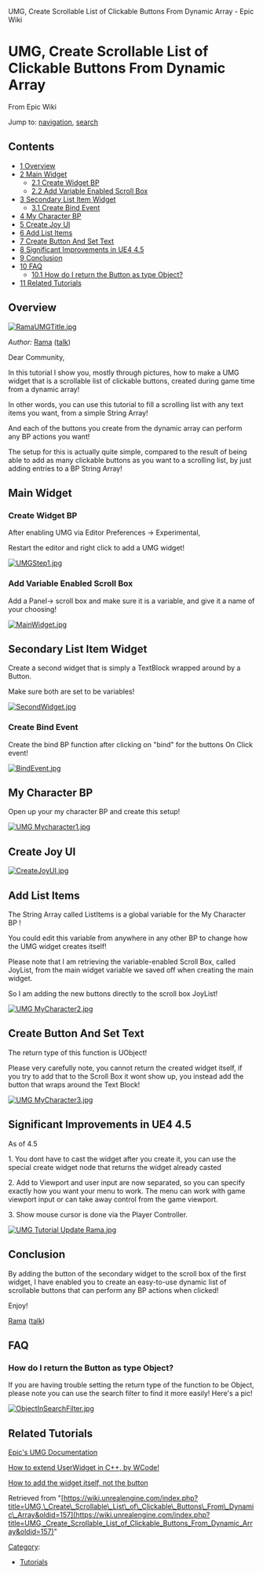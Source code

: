  UMG, Create Scrollable List of Clickable Buttons From Dynamic Array - Epic Wiki             

 

UMG, Create Scrollable List of Clickable Buttons From Dynamic Array
===================================================================

From Epic Wiki

Jump to: [navigation](#mw-head), [search](#p-search)

Contents
--------

*   [1 Overview](#Overview)
*   [2 Main Widget](#Main_Widget)
    *   [2.1 Create Widget BP](#Create_Widget_BP)
    *   [2.2 Add Variable Enabled Scroll Box](#Add_Variable_Enabled_Scroll_Box)
*   [3 Secondary List Item Widget](#Secondary_List_Item_Widget)
    *   [3.1 Create Bind Event](#Create_Bind_Event)
*   [4 My Character BP](#My_Character_BP)
*   [5 Create Joy UI](#Create_Joy_UI)
*   [6 Add List Items](#Add_List_Items)
*   [7 Create Button And Set Text](#Create_Button_And_Set_Text)
*   [8 Significant Improvements in UE4 4.5](#Significant_Improvements_in_UE4_4.5)
*   [9 Conclusion](#Conclusion)
*   [10 FAQ](#FAQ)
    *   [10.1 How do I return the Button as type Object?](#How_do_I_return_the_Button_as_type_Object.3F)
*   [11 Related Tutorials](#Related_Tutorials)

Overview
--------

[![RamaUMGTitle.jpg](https://d3ar1piqh1oeli.cloudfront.net/6/63/RamaUMGTitle.jpg/700px-RamaUMGTitle.jpg)](/index.php?title=File:RamaUMGTitle.jpg)

_Author:_ [Rama](/index.php?title=User:Rama "User:Rama") ([talk](/index.php?title=User_talk:Rama "User talk:Rama"))

Dear Community,

In this tutorial I show you, mostly through pictures, how to make a UMG widget that is a scrollable list of clickable buttons, created during game time from a dynamic array!

In other words, you can use this tutorial to fill a scrolling list with any text items you want, from a simple String Array!

And each of the buttons you create from the dynamic array can perform any BP actions you want!

The setup for this is actually quite simple, compared to the result of being able to add as many clickable buttons as you want to a scrolling list, by just adding entries to a BP String Array!

Main Widget
-----------

### Create Widget BP

After enabling UMG via Editor Preferences -> Experimental,

Restart the editor and right click to add a UMG widget!

[![UMGStep1.jpg](https://d3ar1piqh1oeli.cloudfront.net/6/60/UMGStep1.jpg/700px-UMGStep1.jpg)](/index.php?title=File:UMGStep1.jpg)

### Add Variable Enabled Scroll Box

Add a Panel-> scroll box and make sure it is a variable, and give it a name of your choosing!

[![MainWidget.jpg](https://d3ar1piqh1oeli.cloudfront.net/b/b4/MainWidget.jpg/700px-MainWidget.jpg)](/index.php?title=File:MainWidget.jpg)

Secondary List Item Widget
--------------------------

Create a second widget that is simply a TextBlock wrapped around by a Button.

Make sure both are set to be variables!

[![SecondWidget.jpg](https://d3ar1piqh1oeli.cloudfront.net/8/82/SecondWidget.jpg/700px-SecondWidget.jpg)](/index.php?title=File:SecondWidget.jpg)

### Create Bind Event

Create the bind BP function after clicking on "bind" for the buttons On Click event!

[![BindEvent.jpg](https://d3ar1piqh1oeli.cloudfront.net/c/c4/BindEvent.jpg/700px-BindEvent.jpg)](/index.php?title=File:BindEvent.jpg)

My Character BP
---------------

Open up your my character BP and create this setup!

[![UMG Mycharacter1.jpg](https://d3ar1piqh1oeli.cloudfront.net/d/d2/UMG_Mycharacter1.jpg/700px-UMG_Mycharacter1.jpg)](/index.php?title=File:UMG_Mycharacter1.jpg)

Create Joy UI
-------------

[![CreateJoyUI.jpg](https://d3ar1piqh1oeli.cloudfront.net/5/57/CreateJoyUI.jpg/700px-CreateJoyUI.jpg)](/index.php?title=File:CreateJoyUI.jpg)

Add List Items
--------------

The String Array called ListItems is a global variable for the My Character BP !

You could edit this variable from anywhere in any other BP to change how the UMG widget creates itself!

Please note that I am retrieving the variable-enabled Scroll Box, called JoyList, from the main widget variable we saved off when creating the main widget.

So I am adding the new buttons directly to the scroll box JoyList!

[![UMG MyCharacter2.jpg](https://d3ar1piqh1oeli.cloudfront.net/5/5f/UMG_MyCharacter2.jpg/700px-UMG_MyCharacter2.jpg)](/index.php?title=File:UMG_MyCharacter2.jpg)

Create Button And Set Text
--------------------------

The return type of this function is UObject!

Please very carefully note, you cannot return the created widget itself, if you try to add that to the Scroll Box it wont show up, you instead add the button that wraps around the Text Block!

[![UMG MyCharacter3.jpg](https://d3ar1piqh1oeli.cloudfront.net/a/ae/UMG_MyCharacter3.jpg/700px-UMG_MyCharacter3.jpg)](/index.php?title=File:UMG_MyCharacter3.jpg)

Significant Improvements in UE4 4.5
-----------------------------------

As of 4.5

1\. You dont have to cast the widget after you create it, you can use the special create widget node that returns the widget already casted

2\. Add to Viewport and user input are now separated, so you can specify exactly how you want your menu to work. The menu can work with game viewport input or can take away control from the game viewport.

3\. Show mouse cursor is done via the Player Controller.

[![UMG Tutorial Update Rama.jpg](https://d3ar1piqh1oeli.cloudfront.net/4/4e/UMG_Tutorial_Update_Rama.jpg/900px-UMG_Tutorial_Update_Rama.jpg)](/index.php?title=File:UMG_Tutorial_Update_Rama.jpg)

Conclusion
----------

By adding the button of the secondary widget to the scroll box of the first widget, I have enabled you to create an easy-to-use dynamic list of scrollable buttons that can perform any BP actions when clicked!

Enjoy!

[Rama](/index.php?title=User:Rama "User:Rama") ([talk](/index.php?title=User_talk:Rama "User talk:Rama"))

FAQ
---

### How do I return the Button as type Object?

If you are having trouble setting the return type of the function to be Object, please note you can use the search filter to find it more easily! Here's a pic!

[![ObjectInSearchFilter.jpg](https://d3ar1piqh1oeli.cloudfront.net/0/0c/ObjectInSearchFilter.jpg/700px-ObjectInSearchFilter.jpg)](/index.php?title=File:ObjectInSearchFilter.jpg)

Related Tutorials
-----------------

[Epic's UMG Documentation](https://docs.unrealengine.com/latest/INT/Engine/UMG/index.html)

[How to extend UserWidget in C++, by WCode!](/index.php?title=UMG,_How_to_extend_a_UUserWidget::_for_UMG_in_C%2B%2B. "UMG, How to extend a UUserWidget:: for UMG in C++.")

  
[How to add the widget itself, not the button](/index.php?title=Adding_Blueprints_To_Scrollbox "Adding Blueprints To Scrollbox")

Retrieved from "[https://wiki.unrealengine.com/index.php?title=UMG,\_Create\_Scrollable\_List\_of\_Clickable\_Buttons\_From\_Dynamic\_Array&oldid=157](https://wiki.unrealengine.com/index.php?title=UMG,_Create_Scrollable_List_of_Clickable_Buttons_From_Dynamic_Array&oldid=157)"

[Category](/index.php?title=Special:Categories "Special:Categories"):

*   [Tutorials](/index.php?title=Category:Tutorials&action=edit&redlink=1 "Category:Tutorials (page does not exist)")